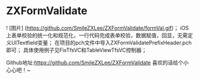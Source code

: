 # ZXFormValidate
! [图片] (https://github.com/SmileZXLee/ZXFormValidate/formVal.gif)；
iOS上表单校验的统一化和规范化，一行代码完成表单校验，数据赋值，回显，无需定义UITextfield变量；
在项目的pch文件中导入ZXFormValidatePrefixHeader.pch即可；
具体使用例子见FixTfsVC和TableViewTfsVC控制器；

Github地址:https://github.com/SmileZXLee/ZXFormValidate 喜欢的话给个小心心吧！~


